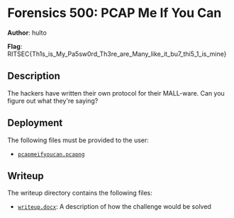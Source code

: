 # Forensics 500: PCAP Me If You Can
**Author**: hulto

**Flag**: RITSEC{Th1s_is_My_Pa5sw0rd_Th3re_are_Many_like_it_bu7_thi5_1_is_mine}

## Description
The hackers have written their own protocol for their MALL-ware. Can you figure
out what they're saying?

## Deployment
The following files must be provided to the user:
- [`pcapmeifyoucan.pcapng`](./pcapmeifyoucan.pcapng)

## Writeup
The writeup directory contains the following files:
- [`writeup.docx`](./writeup/writeup.docx): A description of how the challenge
  would be solved